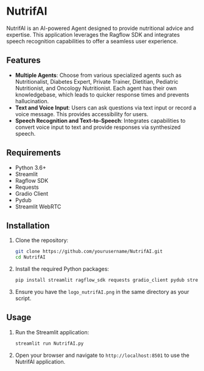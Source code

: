 # NutrifAI

NutrifAI is an AI-powered Agent designed to provide nutritional advice and expertise. This application leverages the Ragflow SDK and integrates speech recognition capabilities to offer a seamless user experience.

## Features

- **Multiple Agents**: Choose from various specialized agents such as Nutritionalist, Diabetes Expert, Private Trainer, Dietitian, Pediatric Nutritionist, and Oncology Nutritionist. Each agent has their own knowledgebase, which leads to quicker response times and prevents hallucination.
- **Text and Voice Input**: Users can ask questions via text input or record a voice message. This provides accessibility for users. 
- **Speech Recognition and Text-to-Speech**: Integrates capabilities to convert voice input to text and provide responses via synthesized speech.

## Requirements

- Python 3.6+
- Streamlit
- Ragflow SDK
- Requests
- Gradio Client
- Pydub
- Streamlit WebRTC

## Installation

1. Clone the repository:

    ```sh
    git clone https://github.com/yourusername/NutrifAI.git
    cd NutrifAI
    ```

2. Install the required Python packages:

    ```sh
    pip install streamlit ragflow_sdk requests gradio_client pydub streamlit-webrtc
    ```

3. Ensure you have the `logo_nutrifAI.png` in the same directory as your script.

## Usage

1. Run the Streamlit application:

    ```sh
    streamlit run NutrifAI.py
    ```

2. Open your browser and navigate to `http://localhost:8501` to use the NutrifAI application.


